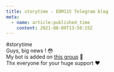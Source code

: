 ```yaml
---
title: storytime - EDM115 Telegram blog
meta:
  - name: article:published_time
    content: 2021-08-09T13:50:15Z
---
```


#storytime  
Guys, big news ! :flushed:  
My bot is added on [this group](https://t.me/soundcloudaudiodownloader) :partying_face:  
Thx everyone for your huge support :heart:
